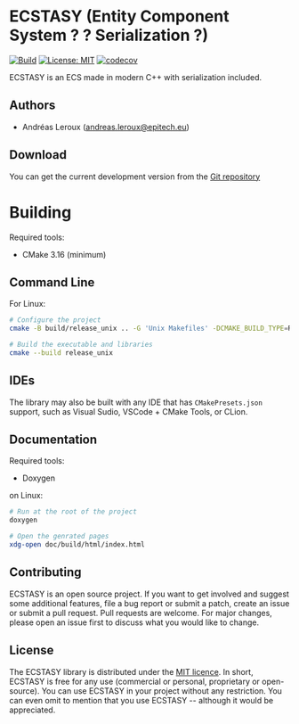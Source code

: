 # ECSTASY (Entity Component System ? ? Serialization ?)

[![Build](https://github.com/AndreasLrx/ecstasy/actions/workflows/build-tests.yml/badge.svg)](https://github.com/AndreasLrx/ecstasy/actions/workflows/build-tests.yml)
[![License: MIT](https://img.shields.io/badge/License-MIT-yellow.svg)](https://opensource.org/licenses/MIT)
[![codecov](https://codecov.io/gh/AndreasLrx/ecstasy/branch/main/graph/badge.svg?token=9TIAMB7WTF)](https://codecov.io/gh/AndreasLrx/ecstasy)

ECSTASY is an ECS made in modern C++ with serialization included.

## Authors

- Andréas Leroux (andreas.leroux@epitech.eu)

## Download

You can get the current development version from the [Git repository](https://github.com/AndreasLrx/ecstasy)

# Building

Required tools:

- CMake 3.16 (minimum)

## Command Line

For Linux:

```sh
# Configure the project
cmake -B build/release_unix .. -G 'Unix Makefiles' -DCMAKE_BUILD_TYPE=Release

# Build the executable and libraries
cmake --build release_unix
```

## IDEs

The library may also be built with any IDE that has `CMakePresets.json` support, such as Visual Sudio, VSCode + CMake Tools, or CLion.

## Documentation

Required tools:

- Doxygen

on Linux:

```sh
# Run at the root of the project
doxygen

# Open the genrated pages
xdg-open doc/build/html/index.html
```

## Contributing

ECSTASY is an open source project. If you want to get involved and suggest some additional features, file a bug report or submit a patch, create an issue or submit a pull request.
Pull requests are welcome. For major changes, please open an issue first to discuss what you would like to change.

## License

The ECSTASY library is distributed under the [MIT licence](https://opensource.org/licenses/MIT).
In short, ECSTASY is free for any use (commercial or personal, proprietary or open-source). You can use ECSTASY in your project without any restriction. You can even omit to mention that you use ECSTASY -- although it would be appreciated.
